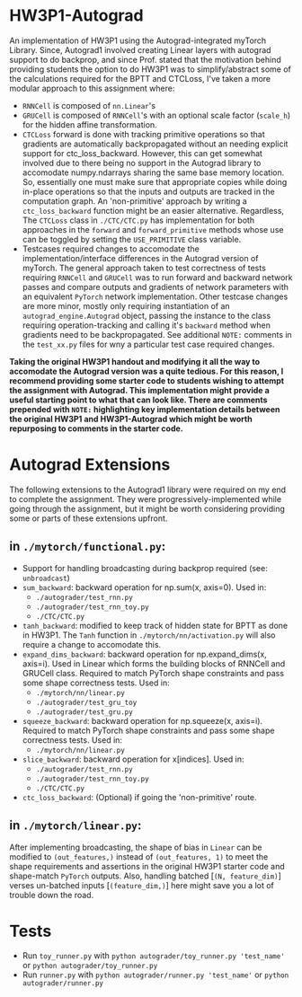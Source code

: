 # HW3P1-Autograd

An implementation of HW3P1 using the Autograd-integrated myTorch Library. Since, Autograd1 involved creating Linear layers with autograd support to do backprop, and since Prof. stated that the motivation behind providing students the option to do HW3P1 was to simplify/abstract some of the calculations required for the BPTT and CTCLoss, I've taken a more modular approach to this assignment where:

- `RNNCell` is composed of `nn.Linear`'s
- `GRUCell` is composed of `RNNCell`'s with an optional scale factor (`scale_h`) for the hidden affine transformation.
- `CTCLoss` forward is done with tracking primitive operations so that gradients are automatically backpropagated without an needing explicit support for ctc_loss_backward. However, this can get somewhat involved due to there being no support in the Autograd library to accomodate numpy.ndarrays sharing the same base memory location. So, essentially one must make sure that appropriate copies while doing in-place operations so that the inputs and outputs are tracked in the computation graph. An 'non-primitive' approach by writing a `ctc_loss_backward` function might be an easier alternative. Regardless, The `CTCLoss` class in `./CTC/CTC.py` has implementation for both approaches in the `forward` and `forward_primitive` methods whose use can be toggled by setting the `USE_PRIMITIVE` class variable.
- Testcases required changes to accomodate the implementation/interface differences in the Autograd version of myTorch. The general approach taken to test correctness of tests requiring `RNNCell` and `GRUCell` was to run forward and backward network passes and compare outputs and gradients of network parameters with an equivalent `PyTorch` network implementation. Other testcase changes are more minor, mostly only requiring instantiation of an `autograd_engine.Autograd` object, passing the instance to the class requiring operation-tracking and calling it's `backward` method when gradients need to be backpropagated. See additional `NOTE:` comments in the `test_xx.py` files for wny a particular test case required changes.

**Taking the original HW3P1 handout and modifying it all the way to accomodate the Autograd version was a quite tedious. For this reason, I recommend providing some starter code to students wishing to attempt the assignment with Autograd. This implementation might provide a useful starting point to what that can look like. There are comments prepended with `NOTE:` highlighting key implementation details between the original HW3P1 and HW3P1-Autograd which might be worth repurposing to comments in the starter code.**

# Autograd Extensions

The following extensions to the Autograd1 library were required on my end to complete the assignment. They were progressively-implemented while going through the assignment, but it might be worth considering providing some or parts of these extensions upfront.

## in `./mytorch/functional.py`:

- Support for handling broadcasting during backprop required (see: `unbroadcast`)
- `sum_backward`: backward operation for np.sum(x, axis=0). Used in:
  - `./autograder/test_rnn.py`
  - `./autograder/test_rnn_toy.py`
  - `./CTC/CTC.py`
- `tanh_backward`: modified to keep track of hidden state for BPTT as done in HW3P1. The `Tanh` function in `./mytorch/nn/activation.py`
  will also require a change to accomodate this.
- `expand_dims_backward`: backward operation for np.expand_dims(x, axis=i). Used in Linear which forms the building blocks of RNNCell and GRUCell class. Required to match PyTorch shape constraints and pass some shape correctness tests. Used in:
  - `./mytorch/nn/linear.py`
  - `./autograder/test_gru_toy`
  - `./autograder/test_gru.py`
- `squeeze_backward`: backward operation for np.squeeze(x, axis=i). Required to match PyTorch shape constraints and pass some shape correctness tests. Used in:
  - `./mytorch/nn/linear.py`
- `slice_backward`: backward operation for x[indices]. Used in:
  - `./autograder/test_rnn.py`
  - `./autograder/test_rnn_toy.py`
  - `./CTC/CTC.py`
- `ctc_loss_backward`: (Optional) if going the 'non-primitive' route.

## in `./mytorch/linear.py`:

After implementing broadcasting, the shape of bias in `Linear` can be modified to `(out_features,)` instead of `(out_features, 1)` to meet the shape requirements and assertions in the original HW3P1 starter code and shape-match `PyTorch` outputs. Also, handling batched [`(N, feature_dim)`] verses un-batched inputs [`(feature_dim,)`] here might save you a lot of trouble down the road.

# Tests

- Run `toy_runner.py` with `python autograder/toy_runner.py 'test_name'` or `python autograder/toy_runner.py`
- Run `runner.py` with `python autograder/runner.py 'test_name'` or `python autograder/runner.py`
